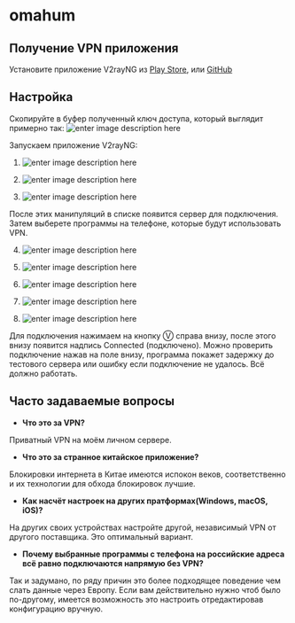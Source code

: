 # omahum
## Получение VPN приложения

Установите приложение V2rayNG из [Play Store](https://play.google.com/store/apps/details?id=com.v2ray.ang), или [GitHub](https://github.com/2dust/v2rayNG/releases/download/1.6.30/v2rayNG_1.6.30_arm64-v8a.apk)


## Настройка
Скопируйте в буфер полученный ключ доступа, который выглядит примерно так:
![enter image description here](https://user-images.githubusercontent.com/16889941/160294384-f1b81ed7-bb54-4756-a5ac-553c06232406.png)

Запускаем приложение V2rayNG:

1. ![enter image description here](https://user-images.githubusercontent.com/16889941/160183204-c64586cb-6e92-40cb-86cb-18ec24ab9267.png)


2. ![enter image description here](https://user-images.githubusercontent.com/16889941/160183214-8a327da8-f4b6-4c64-8e89-942c208d8551.png)


3. ![enter image description here](https://user-images.githubusercontent.com/16889941/160183222-19e92246-65c0-4cb8-9f00-79884504ed4c.png)

После этих манипуляций в списке появится сервер для подключения. Затем выберете программы на телефоне, которые будут использовать VPN.

4. ![enter image description here](https://user-images.githubusercontent.com/16889941/160183230-eaadabd4-9306-4dcb-83f4-75b5d8aa05bf.png)


5. ![enter image description here](https://user-images.githubusercontent.com/16889941/160183236-aa6b06f2-0aaa-4c94-90a3-28520fc0fb8c.png)


6. ![enter image description here](https://user-images.githubusercontent.com/16889941/160183242-06547c9e-b02d-44f7-a266-50f728c8ff8d.png)


7. ![enter image description here](https://user-images.githubusercontent.com/16889941/160183245-83405bc6-46d6-466d-b641-d1d938cd1f4f.png)


8. ![enter image description here](https://user-images.githubusercontent.com/16889941/160291263-17c07b26-e311-4073-9514-e2bf67bac8d2.png)

Для подключения нажимаем на кнопку Ⓥ справа внизу, после этого внизу появится надпись Connected (подключено).
Можно проверить подключение нажав на поле внизу, программа покажет задержку до тестового сервера или ошибку если подключение не удалось.
Всё должно работать.

## Часто задаваемые вопросы

 - **Что это за VPN?**

Приватный VPN на моём личном сервере.

 - **Что это за странное китайское приложение?**

Блокировки интернета в Китае имеются испокон веков, соответственно и их технологии для обхода блокировок лучшие.

- **Как насчёт настроек на других пратформах(Windows, macOS, iOS)?**

На других своих устройствах настройте другой, независимый VPN от другого поставщика. Это оптимальный вариант.

 - **Почему выбранные программы с телефона на российские адреса всё равно подключаются напрямую без VPN?**

Так и задумано, по ряду причин это более подходящее поведение чем слать данные через Европу. Если вам действительно нужно чтоб было по-другому, имеется возможность это настроить отредактировав конфигурацию вручную.
